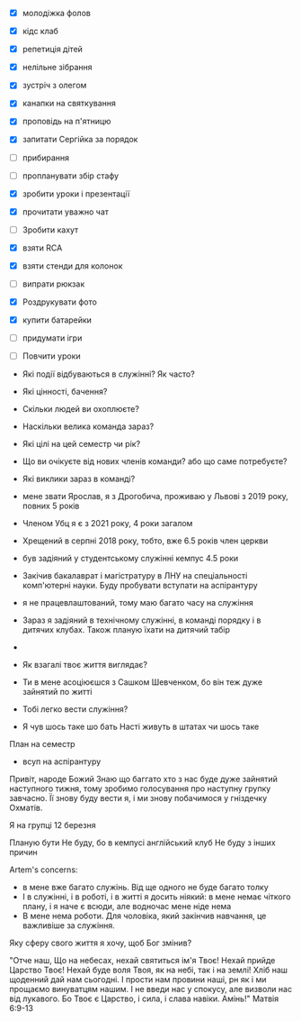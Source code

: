  - [x] молодіжка фолов
 - [x] кідс клаб
 - [x] репетиція дітей
 - [x] нелільне зібрання
 - [x] зустріч з олегом
 - [x] канапки на святкування
 - [x] проповідь на п'ятницю
 - [x] запитати Сергійка за порядок
 - [ ] прибирання
 - [ ] пропланувати збір стафу
 - [x] зробити уроки і презентації
 - [x] прочитати уважно чат
 - [ ] Зробити кахут
 - [x] взяти RCA
 - [x] взяти стенди для колонок
 - [ ] випрати рюкзак
 - [x] Роздрукувати фото
 - [x] купити батарейки
 - [ ] придумати ігри
 - [ ] Повчити уроки



- Які події відбуваються в служінні? Як часто?
- Які цінності, бачення?
- Скільки людей ви охоплюєте? 
- Наскільки велика команда зараз?
- Які цілі на цей семестр чи рік?
- Що ви очікуєте від нових членів команди? або що саме потребуєте?
- Які виклики зараз в команді?


- мене звати Ярослав, я з Дрогобича, проживаю у Львові з 2019 року, повних 5 років
- Членом Убц я є з 2021 року, 4 роки загалом
- Хрещений в серпні 2018 року, тобто, вже 6.5 років член церкви
- був задіяний у студентському служінні кемпус 4.5 роки
- Закічив бакалаврат і магістратуру в ЛНУ на спеціальності комп'ютерні науки. Буду пробувати вступати на аспірантуру
- я не працевлаштований, тому маю багато часу на служіння
- Зараз я задіяний в технічному служінні, в команді порядку і в дитячих клубах. Також планую їхати на дитячий табір 
- 

- Як взагалі твоє життя виглядає? 
- Ти в мене асоціюєшся з Сашком Шевченком, бо він теж дуже зайнятий по житті
- Тобі легко вести служіння?
- Я чув шось таке шо бать Насті живуть в штатах чи шось таке


План на семестр
- всуп на аспірантуру



Привіт, народе Божий
Знаю що баггато хто з нас буде дуже зайнятий наступного тижня, тому зробимо голосування про наступну групку завчасно. Її знову буду вести я, і ми знову побачимося у гніздечку Охматів.  

Я на групці 12 березня

Планую бути
Не буду, бо в кемпусі англійський клуб
Не буду з інших причин


Artem's concerns:

- в мене вже багато служінь. Від ще одного не буде багато толку
- І в служінні, і в роботі, і в житті я досить ніякий: в мене немає чіткого плану, і я наче є всюди, але водночас мене ніде нема
- В мене нема роботи. Для чоловіка, який закінчив навчання, це важливіше за служіння. 

Яку сферу свого життя я хочу, щоб Бог змінив?


"Отче наш, Що на небесах,
нехай святиться ім'я Твоє!
Нехай прийде Царство Твоє!
Нехай буде воля Твоя,
як на небі, так і на землі!
Хліб наш щоденний
дай нам сьогодні.
І прости нам провини наші,
рн як і ми прощаємо
винуватцям нашим.
І не введи нас у спокусу, але
визволи нас від лукавого.
Бо Твоє є Царство, і сила,
і слава навіки. Амінь!"
Матвія 6:9-13

